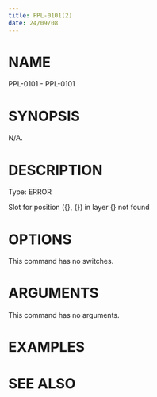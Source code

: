 ```yaml
---
title: PPL-0101(2)
date: 24/09/08
---
```


# NAME

PPL-0101 - PPL-0101

# SYNOPSIS

N/A.

# DESCRIPTION

Type: ERROR

Slot for position ({}, {}) in layer {} not found

# OPTIONS

This command has no switches.

# ARGUMENTS

This command has no arguments.

# EXAMPLES

# SEE ALSO

